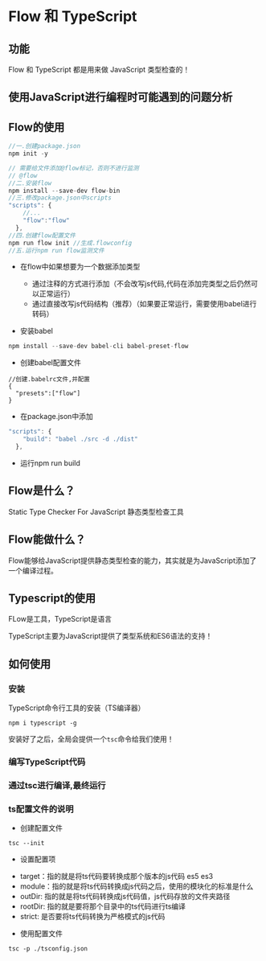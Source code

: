 # Flow 和 TypeScript

## 功能
Flow 和 TypeScript 都是用来做 JavaScript 类型检查的！

## 使用JavaScript进行编程时可能遇到的问题分析

## Flow的使用
```js
//一.创建package.json
npm init -y

// 需要给文件添加@flow标记，否则不进行监测
// @flow
//二.安装flow
npm install --save-dev flow-bin
//三.修改package.json中scripts
"scripts": {
    //...
    "flow":"flow"
  },
//四.创建flow配置文件
npm run flow init //生成.flowconfig
//五.运行npm run flow监测文件 
```
+ 在flow中如果想要为一个数据添加类型
  + 通过注释的方式进行添加（不会改写js代码,代码在添加完类型之后仍然可以正常运行）
  + 通过直接改写js代码结构（推荐）（如果要正常运行，需要使用babel进行转码）



+ 安装babel
```js
npm install --save-dev babel-cli babel-preset-flow
```
+ 创建babel配置文件
```shell
//创建.babelrc文件,并配置
{
  "presets":["flow"]
}
```
+ 在package.json中添加
```js
"scripts": {
    "build": "babel ./src -d ./dist"
  },
```
+ 运行npm run build

## Flow是什么？
Static Type Checker For JavaScript
静态类型检查工具
## Flow能做什么？
Flow能够给JavaScript提供静态类型检查的能力，其实就是为JavaScript添加了一个编译过程。
## Typescript的使用
FLow是工具，TypeScript是语言

TypeScript主要为JavaScript提供了类型系统和ES6语法的支持！
 
 ## 如何使用 

 ### 安装
 TypeScript命令行工具的安装（TS编译器）
 ```
 npm i typescript -g

 ```
 安装好了之后，全局会提供一个`tsc`命令给我们使用！

 ### 编写TypeScript代码

 ### 通过tsc进行编译,最终运行

 ### ts配置文件的说明
 + 创建配置文件
 ```
tsc --init
 ```
 + 设置配置项
  * target：指的就是将ts代码要转换成那个版本的js代码 es5 es3
  * module：指的就是将ts代码转换成js代码之后，使用的模块化的标准是什么
  * outDir: 指的就是将ts代码转换成js代码值，js代码存放的文件夹路径
  * rootDir: 指的就是要将那个目录中的ts代码进行ts编译
  * strict: 是否要将ts代码转换为严格模式的js代码

+ 使用配置文件
```
tsc -p ./tsconfig.json
```